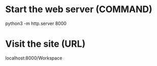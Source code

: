# Start the web server (COMMAND)
python3 -m http.server 8000
# Visit the site (URL)
localhost:8000/Workspace
